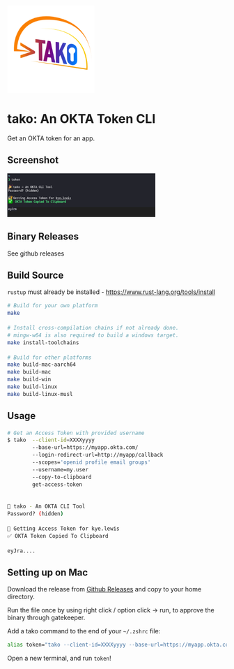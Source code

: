 <img src="logo.png?raw=true" width="200">

# tako: An OKTA Token CLI
Get an OKTA token for an app.

## Screenshot
<img src="screenshot.png?raw=true" height="100">

## Binary Releases
See github releases

## Build Source
`rustup` must already be installed - https://www.rust-lang.org/tools/install

```bash
# Build for your own platform
make

# Install cross-compilation chains if not already done.
# mingw-w64 is also required to build a windows target.
make install-toolchains 

# Build for other platforms
make build-mac-aarch64
make build-mac
make build-win
make build-linux
make build-linux-musl
```

## Usage
```bash
# Get an Access Token with provided username
$ tako  --client-id=XXXXyyyy
        --base-url=https://myapp.okta.com/ 
        --login-redirect-url=http://myapp/callback 
        --scopes='openid profile email groups' 
        --username=my.user 
        --copy-to-clipboard
        get-access-token


🎉 tako - An OKTA CLI Tool
Password? (hidden) 

🔐 Getting Access Token for kye.lewis
✅ OKTA Token Copied To Clipboard

eyJra....
```

## Setting up on Mac
Download the release from [Github Releases](https://github.com/TechInSite/okta-token-cli/releases) and copy to your home directory.

Run the file once by using right click / option click -> run, to approve the binary through gatekeeper.

Add a tako command to the end of your `~/.zshrc` file:
```bash
alias token="tako --client-id=XXXXyyyy --base-url=https://myapp.okta.com/ --login-redirect-url=http://myapp/callback --scopes='openid profile email groups' --username=my.user --copy-to-clipboard get-access-token"
```

Open a new terminal, and run `token`!
